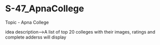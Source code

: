 # S-47_ApnaCollege
Topic - Apna College

idea description-->A list of top 20 colleges with their images, ratings and complete adderss will display
